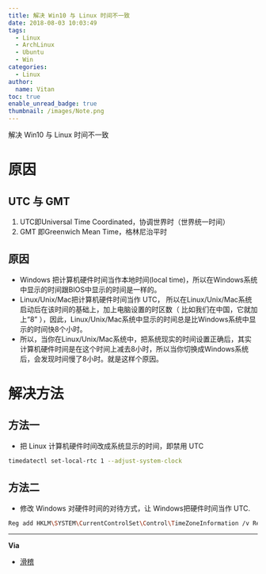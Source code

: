 ```yaml
---
title: 解决 Win10 与 Linux 时间不一致
date: 2018-08-03 10:03:49
tags:
  - Linux
  - ArchLinux
  - Ubuntu
  - Win
categories:
  - Linux
author:
  name: Vitan
toc: true
enable_unread_badge: true
thumbnail: /images/Note.png
---
```

解决 Win10 与 Linux 时间不一致
<!--more-->
# 原因
## UTC 与 GMT
1. UTC即Universal Time Coordinated，协调世界时（世界统一时间）
2. GMT 即Greenwich Mean Time，格林尼治平时

## 原因
- Windows 把计算机硬件时间当作本地时间(local time)，所以在Windows系统中显示的时间跟BIOS中显示的时间是一样的。
- Linux/Unix/Mac把计算机硬件时间当作 UTC， 所以在Linux/Unix/Mac系统启动后在该时间的基础上，加上电脑设置的时区数（ 比如我们在中国，它就加上“8” ），因此，Linux/Unix/Mac系统中显示的时间总是比Windows系统中显示的时间快8个小时。
- 所以，当你在Linux/Unix/Mac系统中，把系统现实的时间设置正确后，其实计算机硬件时间是在这个时间上减去8小时，所以当你切换成Windows系统后，会发现时间慢了8小时。就是这样个原因。

# 解决方法
## 方法一
- 把 Linux 计算机硬件时间改成系统显示的时间，即禁用 UTC
```sh
timedatectl set-local-rtc 1 --adjust-system-clock
```

## 方法二
- 修改 Windows 对硬件时间的对待方式，让 Windows把硬件时间当作 UTC.
```sh
Reg add HKLM\SYSTEM\CurrentControlSet\Control\TimeZoneInformation /v RealTimeIsUniversal /t REG_DWORD /d 1
```
---
**Via**
- [滑稽](https://www.zhihu.com/question/46525639)

